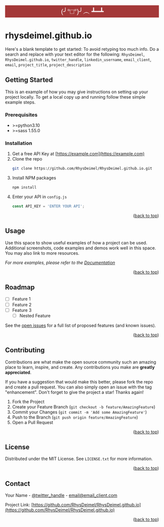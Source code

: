 <br />
<div align="center">
  <a href="https://github.com/RhysDeimel/RhysDeimel.github.io">
    <img src="content/extra/table_flip.png" alt="Logo">
  </a>
</div>


# rhysdeimel.github.io


Here's a blank template to get started: To avoid retyping too much info. Do a search and replace with your text editor for the following: `RhysDeimel`, `RhysDeimel.github.io`, `twitter_handle`, `linkedin_username`, `email_client`, `email`, `project_title`, `project_description`



<!-- GETTING STARTED -->
## Getting Started

This is an example of how you may give instructions on setting up your project locally.
To get a local copy up and running follow these simple example steps.

### Prerequisites

* \>=python3.10
* \>=sass 1.55.0 

### Installation

1. Get a free API Key at [https://example.com](https://example.com)
2. Clone the repo
   ```sh
   git clone https://github.com/RhysDeimel/RhysDeimel.github.io.git
   ```
3. Install NPM packages
   ```sh
   npm install
   ```
4. Enter your API in `config.js`
   ```js
   const API_KEY = 'ENTER YOUR API';
   ```

<p align="right">(<a href="#readme-top">back to top</a>)</p>



<!-- USAGE EXAMPLES -->
## Usage

Use this space to show useful examples of how a project can be used. Additional screenshots, code examples and demos work well in this space. You may also link to more resources.

_For more examples, please refer to the [Documentation](https://example.com)_

<p align="right">(<a href="#readme-top">back to top</a>)</p>



<!-- ROADMAP -->
## Roadmap

- [ ] Feature 1
- [ ] Feature 2
- [ ] Feature 3
    - [ ] Nested Feature

See the [open issues](https://github.com/RhysDeimel/RhysDeimel.github.io/issues) for a full list of proposed features (and known issues).

<p align="right">(<a href="#readme-top">back to top</a>)</p>



<!-- CONTRIBUTING -->
## Contributing

Contributions are what make the open source community such an amazing place to learn, inspire, and create. Any contributions you make are **greatly appreciated**.

If you have a suggestion that would make this better, please fork the repo and create a pull request. You can also simply open an issue with the tag "enhancement".
Don't forget to give the project a star! Thanks again!

1. Fork the Project
2. Create your Feature Branch (`git checkout -b feature/AmazingFeature`)
3. Commit your Changes (`git commit -m 'Add some AmazingFeature'`)
4. Push to the Branch (`git push origin feature/AmazingFeature`)
5. Open a Pull Request

<p align="right">(<a href="#readme-top">back to top</a>)</p>



<!-- LICENSE -->
## License

Distributed under the MIT License. See `LICENSE.txt` for more information.

<p align="right">(<a href="#readme-top">back to top</a>)</p>



<!-- CONTACT -->
## Contact

Your Name - [@twitter_handle](https://twitter.com/twitter_handle) - email@email_client.com

Project Link: [https://github.com/RhysDeimel/RhysDeimel.github.io](https://github.com/RhysDeimel/RhysDeimel.github.io)

<p align="right">(<a href="#readme-top">back to top</a>)</p>
